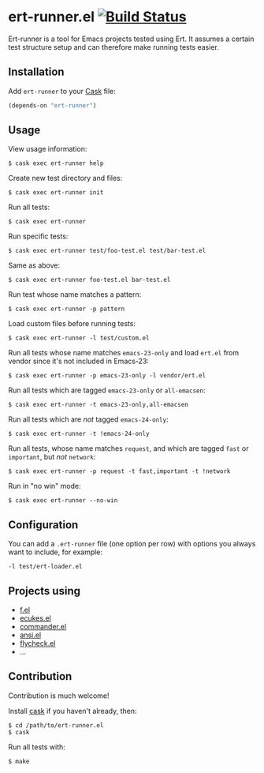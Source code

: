 # ert-runner.el [![Build Status](https://api.travis-ci.org/rejeep/ert-runner.el.png?branch=master)](http://travis-ci.org/rejeep/ert-runner.el)

Ert-runner is a tool for Emacs projects tested using Ert. It assumes a
certain test structure setup and can therefore make running tests
easier.

## Installation

Add `ert-runner` to your [Cask](https://github.com/rejeep/cask.el) file:

```lisp
(depends-on "ert-runner")
```

## Usage

View usage information:

    $ cask exec ert-runner help

Create new test directory and files:

    $ cask exec ert-runner init

Run all tests:

    $ cask exec ert-runner

Run specific tests:

    $ cask exec ert-runner test/foo-test.el test/bar-test.el

Same as above:

    $ cask exec ert-runner foo-test.el bar-test.el

Run test whose name matches a pattern:

    $ cask exec ert-runner -p pattern

Load custom files before running tests:

    $ cask exec ert-runner -l test/custom.el

Run all tests whose name matches `emacs-23-only` and load `ert.el`
from vendor since it's not included in Emacs-23:

    $ cask exec ert-runner -p emacs-23-only -l vendor/ert.el

Run all tests which are tagged `emacs-23-only` or `all-emacsen`:

    $ cask exec ert-runner -t emacs-23-only,all-emacsen

Run all tests which are *not* tagged `emacs-24-only`:

    $ cask exec ert-runner -t !emacs-24-only

Run all tests, whose name matches `request`, and which are tagged `fast` or
`important`, but *not* `network`:

    $ cask exec ert-runner -p request -t fast,important -t !network
    
Run in "no win" mode:

    $ cask exec ert-runner --no-win

## Configuration

You can add a `.ert-runner` file (one option per row) with options you
always want to include, for example:

```
-l test/ert-loader.el
```

## Projects using

* [f.el](https://github.com/rejeep/f.el)
* [ecukes.el](https://github.com/rejeep/ecukes)
* [commander.el](https://github.com/rejeep/commander.el)
* [ansi.el](https://github.com/rejeep/ansi)
* [flycheck.el](https://github.com/flycheck/flycheck)
* ...

## Contribution

Contribution is much welcome!

Install [cask](https://github.com/cask/cask) if you haven't
already, then:

    $ cd /path/to/ert-runner.el
    $ cask

Run all tests with:

    $ make
